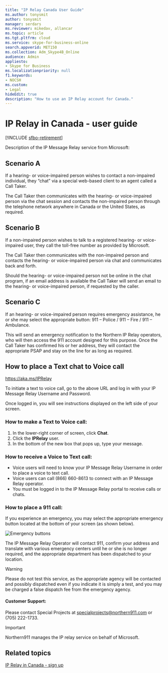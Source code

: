```yaml
---
title: "IP Relay Canada User Guide"
ms.author: tonysmit
author: tonysmit
manager: serdars
ms.reviewer: mikedav, allancar
ms.topic: article
ms.tgt.pltfrm: cloud
ms.service: skype-for-business-online
search.appverid: MET150
ms.collection: Adm_Skype4B_Online
audience: Admin
appliesto:
- Skype for Business
ms.localizationpriority: null
f1.keywords:
- NOCSH
ms.custom:
- Legal
hideEdit: true
description: "How to use an IP Relay account for Canada."
---
```


# IP Relay in Canada - user guide

[!INCLUDE [sfbo-retirement](../../Hub/includes/sfbo-retirement.md)]

Description of the IP Message Relay service from Microsoft:

## Scenario A
If a hearing- or voice-impaired person wishes to contact a non-impaired individual, they “chat” via a special web-based client to an agent called a Call Taker.

The Call Taker then communicates with the hearing- or voice-impaired person via the chat session and contacts the non-impaired person through the telephone network anywhere in Canada or the United States, as required.

## Scenario B
If a non-impaired person wishes to talk to a registered hearing- or voice-impaired user, they call the toll-free number as provided by Microsoft.

The Call Taker then communicates with the non-impaired person and contacts the hearing- or voice-impaired person via chat and communicates back and forth.

Should the hearing- or voice-impaired person not be online in the chat program, if an email address is available the Call Taker will send an email to the hearing- or voice-impaired person, if requested by the caller.

## Scenario C
If an hearing- or voice-impaired person requires emergency assistance, he or she may select the appropriate button:  911 – Police / 911 – Fire / 911 – Ambulance.

This will send an emergency notification to the Northern IP Relay operators, who will then access the 911 account designed for this purpose. Once the Call Taker has confirmed his or her address, they will contact the appropriate PSAP and stay on the line for as long as required.

## How to place a Text chat to Voice call

https://aka.ms/IPRelay

To initiate a text to voice call, go to the above URL and log in with your IP Message Relay Username and Password.

Once logged in, you will see instructions displayed on the left side of your screen.

### How to make a Text to Voice call:
1. In the lower-right corner of screen, click **Chat**.
2. Click the **IPRelay** user.
3. In the bottom of the new box that pops up, type your message.

### How to receive a Voice to Text call:
- Voice users will need to know your IP Message Relay Username in order to place a voice to text call.
- Voice users can call (866) 660-8613 to connect with an IP Message Relay operator.
- You must be logged in to the IP Message Relay portal to receive calls or chats.

### How to place a 911 call:
If you experience an emergency, you may select the appropriate emergency button located at the bottom of your screen (as shown below).

![Emergency buttons](../images/ip-relay-emergency-buttons.png)

The IP Message Relay Operator will contact 911, confirm your address and translate with various emergency centers until he or she is no longer required, and the appropriate department has been dispatched to your location.

> [!WARNING]
> Please do not test this service, as the appropriate agency will be contacted and possibly dispatched even if you indicate it is simply a test, and you may be charged a false dispatch fee from the emergency agency.

#### Customer Support:
Please contact Special Projects at [specialprojects@northern911.com](mailto:specialprojects@northern911.com) or (705) 222-1733.

> [!IMPORTANT]
> Northern911 manages the IP relay service on behalf of Microsoft.

## Related topics

[IP Relay in Canada - sign up](ip-relay-canada-email-signup.md)






